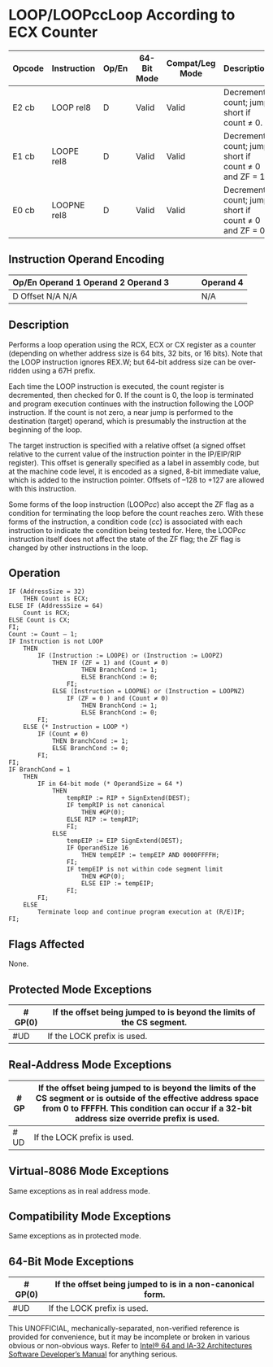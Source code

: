 # LOOP/LOOPcc**Loop According to ECX Counter**

| Opcode | Instruction | Op/En | 64-Bit Mode | Compat/Leg Mode | Description                                          |
| ------ | ----------- | ----- | ----------- | --------------- | ---------------------------------------------------- |
| E2 cb  | LOOP rel8   | D     | Valid       | Valid           | Decrement count; jump short if count ≠ 0.            |
| E1 cb  | LOOPE rel8  | D     | Valid       | Valid           | Decrement count; jump short if count ≠ 0 and ZF = 1. |
| E0 cb  | LOOPNE rel8 | D     | Valid       | Valid           | Decrement count; jump short if count ≠ 0 and ZF = 0. |

## Instruction Operand Encoding

| Op/En Operand 1 Operand 2 Operand 3 |     |     |     | Operand 4 |
| ----------------------------------- | --- | --- | --- | --------- |
| D Offset N/A N/A                    |     |     |     | N/A       |

## Description

Performs a loop operation using the RCX, ECX or CX register as a counter (depending on whether address size is 64 bits, 32 bits, or 16 bits). Note that the LOOP instruction ignores REX.W; but 64-bit address size can be over-ridden using a 67H prefix.

Each time the LOOP instruction is executed, the count register is decremented, then checked for 0. If the count is 0, the loop is terminated and program execution continues with the instruction following the LOOP instruction. If the count is not zero, a near jump is performed to the destination (target) operand, which is presumably the instruction at the beginning of the loop.

The target instruction is specified with a relative offset (a signed offset relative to the current value of the instruction pointer in the IP/EIP/RIP register). This offset is generally specified as a label in assembly code, but at the machine code level, it is encoded as a signed, 8-bit immediate value, which is added to the instruction pointer. Offsets of –128 to +127 are allowed with this instruction.

Some forms of the loop instruction (LOOP*cc*) also accept the ZF flag as a condition for terminating the loop before the count reaches zero. With these forms of the instruction, a condition code (_cc_) is associated with each instruction to indicate the condition being tested for. Here, the LOOP*cc* instruction itself does not affect the state of the ZF flag; the ZF flag is changed by other instructions in the loop.

## Operation

```
IF (AddressSize = 32)
    THEN Count is ECX;
ELSE IF (AddressSize = 64)
    Count is RCX;
ELSE Count is CX;
FI;
Count := Count – 1;
IF Instruction is not LOOP
    THEN
        IF (Instruction := LOOPE) or (Instruction := LOOPZ)
            THEN IF (ZF = 1) and (Count ≠ 0)
                    THEN BranchCond := 1;
                    ELSE BranchCond := 0;
                FI;
            ELSE (Instruction = LOOPNE) or (Instruction = LOOPNZ)
                IF (ZF = 0 ) and (Count ≠ 0)
                    THEN BranchCond := 1;
                    ELSE BranchCond := 0;
        FI;
    ELSE (* Instruction = LOOP *)
        IF (Count ≠ 0)
            THEN BranchCond := 1;
            ELSE BranchCond := 0;
        FI;
FI;
IF BranchCond = 1
    THEN
        IF in 64-bit mode (* OperandSize = 64 *)
            THEN
                tempRIP := RIP + SignExtend(DEST);
                IF tempRIP is not canonical
                    THEN #​​​​GP(0);
                ELSE RIP := tempRIP;
                FI;
            ELSE
                tempEIP := EIP SignExtend(DEST);
                IF OperandSize 16
                    THEN tempEIP := tempEIP AND 0000FFFFH;
                FI;
                IF tempEIP is not within code segment limit
                    THEN #​​​​GP(0);
                    ELSE EIP := tempEIP;
                FI;
        FI;
    ELSE
        Terminate loop and continue program execution at (R/E)IP;
FI;

```

## Flags Affected

None.

## Protected Mode Exceptions

| \#​​​​GP(0) | If the offset being jumped to is beyond the limits of the CS segment. |
| ----------- | --------------------------------------------------------------------- |
| #​​​UD      | If the LOCK prefix is used.                                           |

## Real-Address Mode Exceptions

| \#​​​​GP | If the offset being jumped to is beyond the limits of the CS segment or is outside of the effective address space from 0 to FFFFH. This condition can occur if a 32-bit address size override prefix is used. |
| -------- | ------------------------------------------------------------------------------------------------------------------------------------------------------------------------------------------------------------- |
| #​​​UD   | If the LOCK prefix is used.                                                                                                                                                                                   |

## Virtual-8086 Mode Exceptions

Same exceptions as in real address mode.

## Compatibility Mode Exceptions

Same exceptions as in protected mode.

## 64-Bit Mode Exceptions

| \#​​​​GP(0) | If the offset being jumped to is in a non-canonical form. |
| ----------- | --------------------------------------------------------- |
| #​​​UD      | If the LOCK prefix is used.                               |

This UNOFFICIAL, mechanically-separated, non-verified reference is provided for convenience, but it may be
incomplete or broken in various obvious or non-obvious
ways. Refer to [Intel® 64 and IA-32 Architectures Software Developer’s Manual](https://software.intel.com/en-us/download/intel-64-and-ia-32-architectures-sdm-combined-volumes-1-2a-2b-2c-2d-3a-3b-3c-3d-and-4) for anything serious.
